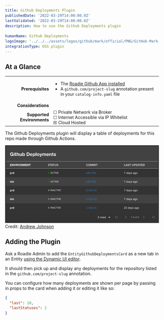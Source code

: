 ```yaml
---
title: Github Deployments Plugin
publishedDate: '2022-03-29T14:00:00.0Z'
lastValidated: '2022-03-29T14:00:00.0Z'
description: How to use the Github Deployments plugin

humanName: Github Deployments
logoImage: '../../../assets/logos/github/mark/official/PNG/GitHub-Mark-120px-plus.webp'
integrationType: OSS plugin
---
```


## At a Glance
| | |
|---: | --- |
| **Prerequisites** |<ul><li>The [Roadie Github App installed](/docs/getting-started/adding-a-catalog-item)</li><li>A `github.com/project-slug` annotation present in your `catalog-info.yaml` file</li></ul> |
| **Considerations** |  |
| **Supported Environments** | ☐ Private Network via Broker <br /> ☐ Internet Accessible via IP Whitelist <br /> ☒ Cloud Hosted |

The Github Deployments plugin will display a table of deployments for this repo made through Github Actions. 

![github-deployments-screenshot](./screenshot.webp)
Credit: [Andrew Johnson](https://github.com/anderoo)


## Adding the Plugin

Ask a Roadie Admin to add the `EntityGithubDeploymentsCard` as a new tab in an Entity [using the Dynamic UI editor](/docs/getting-started/configuring-backstage-plugins).

It should then pick up and display any deployments for the repository listed in the `github.com/project-slug` annotation.

You can configure how many deployments are shown per page by passing in props to the card when adding it or editing it like so:

```json
{
  "last": 10,
  "lastStatuses": 2
}
```
